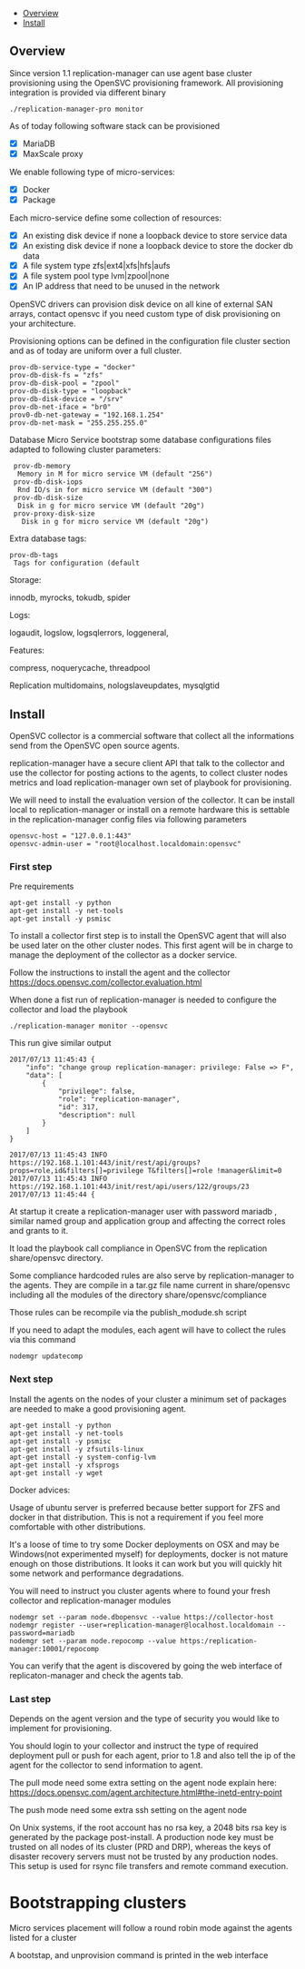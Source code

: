 * [Overview](#overview)
* [Install](#install)

## Overview

Since version 1.1 replication-manager can use agent base cluster provisioning using the OpenSVC provisioning framework. All provisioning integration is provided via different binary

```
./replication-manager-pro monitor
```

As of today following software stack can be provisioned
  - [x] MariaDB
  - [x] MaxScale proxy

We enable following type of micro-services:
  - [x] Docker
  - [x] Package

Each micro-service define some collection of resources:
  - [x] An existing disk device if none a loopback device to store service data
  - [x] An existing disk device if none a loopback device to store the docker db data
  - [x] A file system type zfs|ext4|xfs|hfs|aufs
  - [x] A file system pool type lvm|zpool|none
  - [x] An IP address that need to be unused in the network

OpenSVC drivers can provision disk device on all kine of external SAN arrays, contact opensvc if you need custom type of disk provisioning on your architecture.

Provisioning options can be defined in the configuration file cluster section and as of today are uniform over a full cluster.
```
prov-db-service-type = "docker"
prov-db-disk-fs = "zfs"
prov-db-disk-pool = "zpool"
prov-db-disk-type = "loopback"
prov-db-disk-device = "/srv"
prov-db-net-iface = "br0"
prov0-db-net-gateway = "192.168.1.254"
prov-db-net-mask = "255.255.255.0"
```

Database Micro Service bootstrap some database configurations files adapted to following cluster parameters:
```
 prov-db-memory                           
  Memory in M for micro service VM (default "256")
 prov-db-disk-iops                        
  Rnd IO/s in for micro service VM (default "300")
 prov-db-disk-size                        
  Disk in g for micro service VM (default "20g")
 prov-proxy-disk-size                    
   Disk in g for micro service VM (default "20g")
```

Extra database tags:
```
prov-db-tags                             
 Tags for configuration (default  
```
Storage:

innodb, myrocks, tokudb, spider

Logs:

logaudit, logslow, logsqlerrors, loggeneral,

Features:

compress, noquerycache,  threadpool

Replication
multidomains, nologslaveupdates, mysqlgtid

## Install

OpenSVC collector is a commercial software that collect all the informations send from the OpenSVC open source agents.  

replication-manager have a secure client API that talk to the collector and use the collector for posting actions to the agents, to collect cluster nodes metrics and load replication-manager own set of playbook for provisioning.

We will need  to install the evaluation version of the collector. It can be install local to replication-manager or install on a remote hardware this is settable in the replication-manager config files via following parameters

```
opensvc-host = "127.0.0.1:443"
opensvc-admin-user = "root@localhost.localdomain:opensvc"
```    

### First step

Pre requirements
```  
apt-get install -y python
apt-get install -y net-tools
apt-get install -y psmisc
```

To install a collector first step is to install the OpenSVC agent that will also be used later on the other cluster nodes. This first agent will be in charge to manage the deployment of the collector as a docker service.

Follow the instructions to install the agent and the collector
https://docs.opensvc.com/collector.evaluation.html

When done a fist run of replication-manager is needed to configure the collector and load the playbook

```
./replication-manager monitor --opensvc
```

This run give similar output
```
2017/07/13 11:45:43 {
	"info": "change group replication-manager: privilege: False => F",
	"data": [
		{
			"privilege": false,
			"role": "replication-manager",
			"id": 317,
			"description": null
		}
	]
}

2017/07/13 11:45:43 INFO  https://192.168.1.101:443/init/rest/api/groups?props=role,id&filters[]=privilege T&filters[]=role !manager&limit=0
2017/07/13 11:45:43 INFO  https://192.168.1.101:443/init/rest/api/users/122/groups/23
2017/07/13 11:45:44 {
```

At startup it create a replication-manager user with password mariadb , similar named group and application group and affecting the correct roles and grants to it.

It load the playbook call compliance in OpenSVC from the replication share/opensvc directory.

Some compliance hardcoded rules are also serve by replication-manager to the agents. They are compile in a tar.gz file name current in share/opensvc including all the modules of the directory share/opensvc/compliance

Those rules can be recompile via the publish_modude.sh script

If you need to adapt the modules, each agent will have to collect the rules via this command
```
nodemgr updatecomp
```

### Next step

Install the agents on the nodes of your cluster a minimum set of packages are needed to make a good provisioning agent.
```  
apt-get install -y python
apt-get install -y net-tools
apt-get install -y psmisc
apt-get install -y zfsutils-linux
apt-get install -y system-config-lvm
apt-get install -y xfsprogs
apt-get install -y wget
```

Docker advices:

Usage of ubuntu server is preferred because better support for ZFS and docker in that distribution. This is not a requirement if you feel more comfortable with other distributions.

It's a loose of time to try some Docker deployments on OSX and may be Windows(not experimented myself) for  deployments, docker is not mature enough on those distributions. It looks it can work but you will quickly hit some network and performance degradations.   

You will need to instruct you cluster agents where to found your fresh collector and replication-manager modules

```
nodemgr set --param node.dbopensvc --value https://collector-host
nodemgr register --user=replication-manager@localhost.localdomain --password=mariadb
nodemgr set --param node.repocomp --value https:/replication-manager:10001/repocomp
```

You can verify that the agent is discovered by going the web interface of replicaton-manager and check the agents tab.

### Last step

Depends on the agent version and the type of security you would like to implement for provisioning.

You should login to your collector and instruct the type of required deployment pull or push for each agent, prior to 1.8 and also tell the ip of the agent for the collector to send information to agent.


The pull mode need some extra setting on the agent node explain here:
https://docs.opensvc.com/agent.architecture.html#the-inetd-entry-point

The push mode need some extra ssh setting on the agent node  

On Unix systems, if the root account has no rsa key, a 2048 bits rsa key is generated by the package post-install. A production node key must be trusted on all nodes of its cluster (PRD and DRP), whereas the keys of disaster recovery servers must not be trusted by any production nodes. This setup is used for rsync file transfers and remote command execution.


# Bootstrapping clusters

Micro services placement will follow a round robin mode against the agents listed for a cluster  

A bootstap, and unprovision command is printed in the web interface
